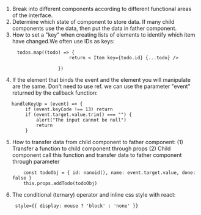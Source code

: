1. Break into different components according to different functional areas of the interface.
2. Determine which state of component to store data. If many child components use the data, then put the data in father component.
3. How to set a "key" when creating lists of elements to identify which item have changed.We often use IDs as keys:
```
     todos.map((todo) => {
                        return < Item key={todo.id} {...todo} />

                    })
```
4. If the element that binds the event and  the element you will manipulate are the same. Don't need to use ref. we can use the parameter "event" returned by the callback function:
```
   handleKeyUp = (event) => {
        if (event.keyCode !== 13) return
        if (event.target.value.trim() === "") {
            alert("The input cannot be null")
            return
        }
```

5. How to transfer data from child component to father component:
    (1) Transfer a function to child component through props
    (2) Child component call this function and transfer data to father component through parameter
    ```
        const todoObj = { id: nanoid(), name: event.target.value, done: false }
        this.props.addTodo(todoObj)
    ```    

6. The conditional (ternary) operator and inline css style with react:
    ```
     style={{ display: mouse ? 'block' : 'none' }}
     ```


   